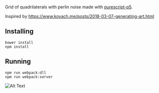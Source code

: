 
Grid of quadrilaterals with perlin noise made with [purescript-p5](https://github.com/parenparen/purescript-p5).

Inspired by https://www.kovach.me/posts/2018-03-07-generating-art.html

## Installing

```
bower install
npm install
```

## Running

```
npm run webpack:dll
npm run webpack:server
```

![Alt Text](
https://github.com/parenparen/purescript-p5-boilerplate/raw/perlin-grid/example.png)

